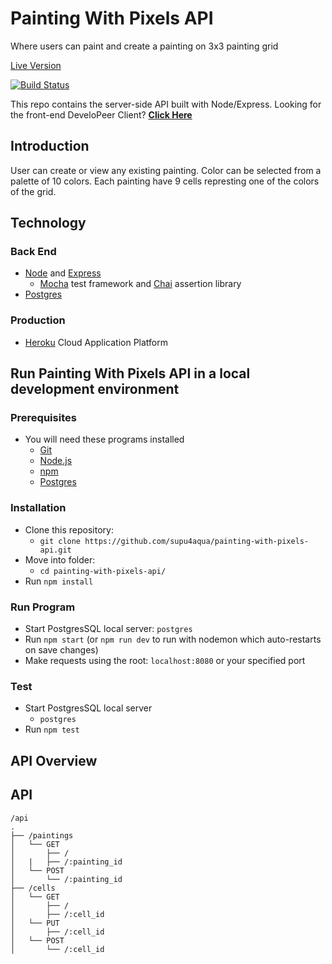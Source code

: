 # Painting With Pixels API

Where users can paint and create a painting on 3x3 painting grid

<a href="https://painting-with-pixels-app.mesupi.now.sh/" target="_blank">Live Version</a>

[![Build Status](https://www.travis-ci.com/fastlain/developeer-api.svg?branch=master)](https://www.travis-ci.com/fastlain/developeer-api)

This repo contains the server-side API built with Node/Express. Looking for the front-end DeveloPeer Client? 
**[Click Here](https://github.com/supu4aqua/painting-with-pixels-app)**

## Introduction

User can create or view any existing painting. Color can be selected from a palette of 10 colors. Each painting have 9 cells represting one of the colors of the grid.

## Technology

### Back End
* [Node](https://nodejs.org/en/) and [Express](https://expressjs.com/)
    * [Mocha](https://mochajs.org/) test framework and [Chai](http://www.chaijs.com/) assertion library
* [Postgres](https://www.postgresql.org)

### Production
* [Heroku](https://www.heroku.com/) Cloud Application Platform

## Run Painting With Pixels API in a local development environment

### Prerequisites
* You will need these programs installed
    * [Git](https://git-scm.com/)
    * [Node.js](https://nodejs.org/en/)
    * [npm](https://www.npmjs.com/)
    * [Postgres](https://www.postgresql.org)
  
### Installation
* Clone this repository:
    * `git clone https://github.com/supu4aqua/painting-with-pixels-api.git`
* Move into folder:
    * `cd painting-with-pixels-api/`
* Run `npm install`

### Run Program
* Start PostgresSQL local server: `postgres`
* Run `npm start` (or `npm run dev` to run with nodemon which auto-restarts on save changes)
* Make requests using the root: `localhost:8080` or your specified port

### Test
* Start PostgresSQL local server
    * `postgres`
* Run `npm test`


## API Overview

## API

```
/api
.
├── /paintings
│   └── GET
│       ├── /
│   |   ├── /:painting_id
│   └── POST
│       └── /:painting_id
├── /cells
│   └── GET
│       ├── /
│       ├── /:cell_id
│   └── PUT
│       ├── /:cell_id
│   └── POST
│       └── /:cell_id

```
